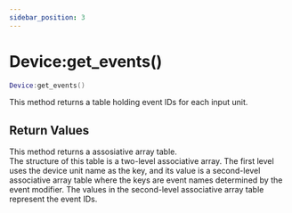 ```yaml
---
sidebar_position: 3
---
```


# Device:get_events()
```lua
Device:get_events()
```
This method returns a table holding event IDs for each input unit.


## Return Values
This method returns a assosiative array table.<br/>
The structure of this table is a two-level associative array.
The first level uses the device unit name as the key, and its value is a second-level associative array table where the keys are event names determined by the event modifier.
The values in the second-level associative array table represent the event IDs.
